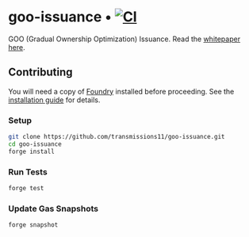 # goo-issuance • [![CI](https://github.com/transmissions11/goo-issuance/actions/workflows/tests.yml/badge.svg)](https://github.com/transmissions11/goo-issuance/actions/workflows/tests.yml)

GOO (Gradual Ownership Optimization) Issuance. Read the [whitepaper here](https://www.paradigm.xyz/2022/09/goo).

## Contributing

You will need a copy of [Foundry](https://github.com/foundry-rs/foundry) installed before proceeding. See the [installation guide](https://github.com/foundry-rs/foundry#installation) for details.

### Setup

```sh
git clone https://github.com/transmissions11/goo-issuance.git
cd goo-issuance
forge install
```

### Run Tests

```sh
forge test
```

### Update Gas Snapshots

```sh
forge snapshot
```

